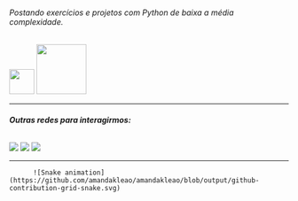 
###### Postando exercícios e projetos com Python de baixa a média complexidade.
<img loading="lazy" src="https://cdn.jsdelivr.net/gh/devicons/devicon/icons/python/python-original.svg" width="45" height="45"/> <img loading="lazy" src="https://cdn.jsdelivr.net/gh/devicons/devicon/icons/pycharm/pycharm-original-wordmark.svg" width="90" height="90"/> 


           
          
          
          
---

###### **Outras redes para interagirmos:**


<div>
<a href="https://instagram.com/ydentikit" target="_blank"><img loading="lazy" src="https://img.shields.io/badge/-Instagram-%23E4405F?style=for-the-badge&logo=instagram&logoColor=white" target="_blank"></a>
<a href = "mailto:amkleao1@gmail.com"><img loading="lazy" src="https://img.shields.io/badge/Gmail-D14836?style=for-the-badge&logo=gmail&logoColor=white" target="_blank"></a>
<a href="https://www.linkedin.com/in/seu-usuário-linkedln-aqui" target="_blank"><img loading="lazy" src="https://img.shields.io/badge/-LinkedIn-%230077B5?style=for-the-badge&logo=linkedin&logoColor=white" target="_blank"></a>   
</div>

---
          
          

          ![Snake animation](https://github.com/amandakleao/amandakleao/blob/output/github-contribution-grid-snake.svg)
          
